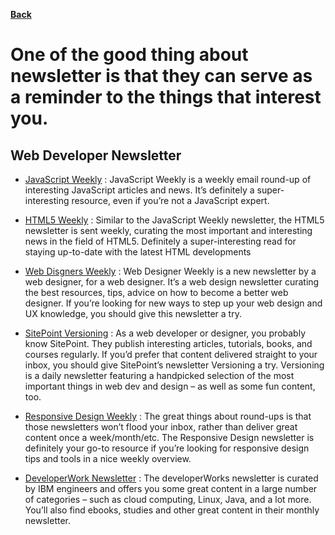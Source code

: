 **[Back](/README.md/)**

# One of the good thing about newsletter is that they can serve as a reminder to the things that interest you.

## Web Developer Newsletter

- [JavaScript Weekly](https://javascriptweekly.com/) : JavaScript Weekly is a weekly email round-up of interesting JavaScript articles and news. It’s definitely a super-interesting resource, even if you’re not a JavaScript expert.

- [HTML5 Weekly](https://frontendfoc.us/) : Similar to the JavaScript Weekly newsletter, the HTML5 newsletter is sent weekly, curating the most important and interesting news in the field of HTML5. Definitely a super-interesting read for staying up-to-date with the latest HTML developments

- [Web Disgners Weekly](https://webdesignerweekly.com/) : Web Designer Weekly is a new newsletter by a web designer, for a web designer. It’s a web design newsletter curating the best resources, tips, advice on how to become a better web designer. If you’re looking for new ways to step up your web design and UX knowledge, you should give this newsletter a try.

- [SitePoint Versioning](https://www.sitepoint.com/newsletters/) : As a web developer or designer, you probably know SitePoint. They publish interesting articles, tutorials, books, and courses regularly. If you’d prefer that content delivered straight to your inbox, you should give SitePoint’s newsletter Versioning a try.
Versioning is a daily newsletter featuring a handpicked selection of the most important things in web dev and design – as well as some fun content, too. 

- [Responsive Design Weekly](https://responsivedesign.is/newsletter/) : The great things about round-ups is that those newsletters won’t flood your inbox, rather than deliver great content once a week/month/etc. The Responsive Design newsletter is definitely your go-to resource if you’re looking for responsive design tips and tools in a nice weekly overview.

- [DeveloperWork Newsletter]() : The developerWorks newsletter is curated by IBM engineers and offers you some great content in a large number of categories – such as cloud computing, Linux, Java, and a lot more. You’ll also find ebooks, studies and other great content in their monthly newsletter.
